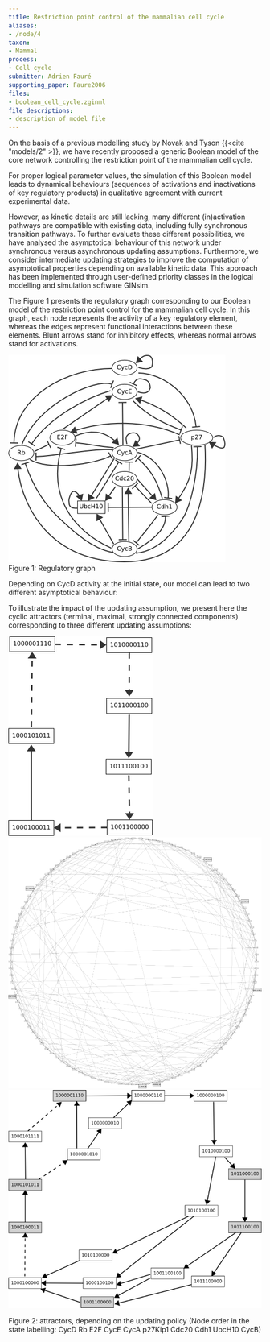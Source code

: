 ```yaml
---
title: Restriction point control of the mammalian cell cycle
aliases:
- /node/4
taxon: 
- Mammal
process: 
- Cell cycle
submitter: Adrien Fauré
supporting_paper: Faure2006
files: 
- boolean_cell_cycle.zginml
file_descriptions: 
- description of model file
---
```



On the basis of a previous modelling study by Novak and Tyson {{<cite "models/2" >}}, we have
recently proposed a generic Boolean model of the core network controlling the
restriction point of the mammalian cell cycle.


For proper logical parameter values, the simulation of this Boolean model
leads to dynamical behaviours (sequences of activations and inactivations of
key regulatory products) in qualitative agreement with current experimental
data.


However, as kinetic details are still lacking, many different (in)activation
pathways are compatible with existing data, including fully synchronous
transition pathways. To further evaluate these different possibilities, we
have analysed the asymptotical behaviour of this network under synchronous
versus asynchronous updating assumptions. Furthermore, we consider
intermediate updating strategies to improve the computation of asymptotical
properties depending on available kinetic data. This approach has been
implemented through user-defined priority classes in the logical modelling and
simulation software GINsim.


The Figure 1 presents the regulatory graph corresponding to our Boolean model
of the restriction point control for the mammalian cell cycle. In this graph,
each node represents the activity of a key regulatory element, whereas the
edges represent functional interactions between these elements. Blunt arrows
stand for inhibitory effects, whereas normal arrows stand for activations.


![](lrg.png)  
Figure 1: Regulatory graph



Depending on CycD activity at the initial state, our model can lead to two
different asymptotical behaviour:



To illustrate the impact of the updating assumption, we present here the
cyclic attractors (terminal, maximal, strongly connected components)
corresponding to three different updating assumptions:


![](stg_synchronous.png) ![](stg_asynchronous.png) ![](stg_mixed.png) 

Figure 2: attractors, depending on the updating policy (Node order in the
state labelling: CycD Rb E2F CycE CycA p27Kip1 Cdc20 Cdh1 UbcH10 CycB)



